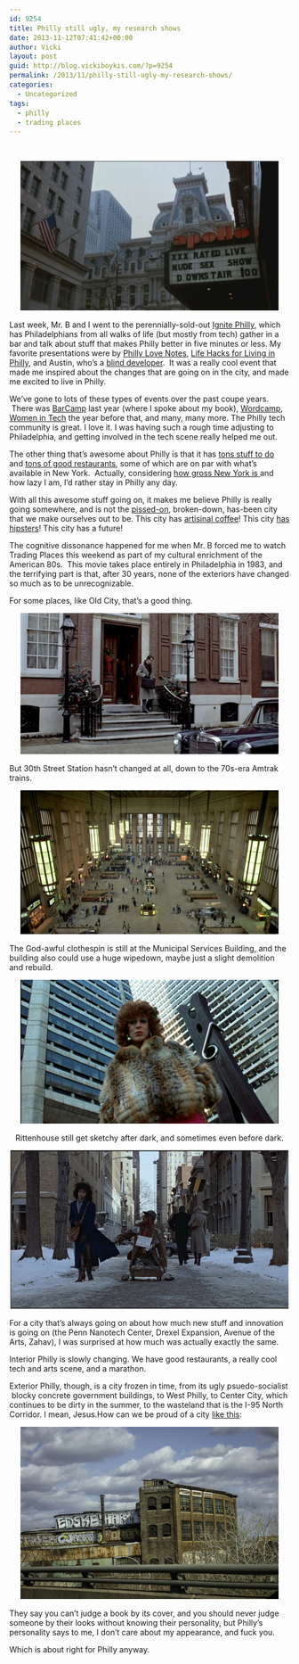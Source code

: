 ```yaml
---
id: 9254
title: Philly still ugly, my research shows
date: 2013-11-12T07:41:42+00:00
author: Vicki
layout: post
guid: http://blog.vickiboykis.com/?p=9254
permalink: /2013/11/philly-still-ugly-my-research-shows/
categories:
  - Uncategorized
tags:
  - philly
  - trading places
---
```

&nbsp;

<p style="text-align: center;">
  <a href="https://raw.githubusercontent.com/veekaybee/wlb/gh-pages/assets/images/2013/11/TradingPlaces_montage.png"><img class="aligncenter  wp-image-9255" alt="TradingPlaces_montage" src="https://raw.githubusercontent.com/veekaybee/wlb/gh-pages/assets/images/2013/11/TradingPlaces_montage-580x335.png" width="464" height="268" /></a>
</p>

Last week, Mr. B and I went to the perennially-sold-out <a href="http://technical.ly/philly/2013/11/08/ignite-philly-accessibility/" target="_blank">Ignite Philly</a>, which has Philadelphians from all walks of life (but mostly from tech) gather in a bar and talk about stuff that makes Philly better in five minutes or less. My favorite presentations were by <a href="http://www.phillylovenotes.com/" target="_blank">Philly Love Notes</a>, <a href="http://christopherwink.com/2013/08/26/lifehacks-for-living-in-philly-and-probably-other-cities-too/" target="_blank">Life Hacks for Living in Philly</a>, and Austin, who&#8217;s a <a href="http://austinseraphin.com/" target="_blank">blind developer</a>.  It was a really cool event that made me inspired about the changes that are going on in the city, and made me excited to live in Philly.

We&#8217;ve gone to lots of these types of events over the past coupe years.  There was <a href="http://blog.vickiboykis.com/2012/11/weekends-are-for-anxiety/" target="_blank">BarCamp</a> last year (where I spoke about my book), <a href="http://blog.vickiboykis.com/2011/11/why-every-woman-should-know-how-her-blog-works-orwhy-women-are-still-marginalized/" target="_blank">Wordcamp</a>, <a href="http://blog.vickiboykis.com/2012/04/phillys-women-in-tech-summit-at-wharton-better-than-expected/" target="_blank">Women in Tech</a> the year before that, and many, many more. The Philly tech community is great. I love it. I was having such a rough time adjusting to Philadelphia, and getting involved in the tech scene really helped me out.

The other thing that&#8217;s awesome about Philly is that it has <a href="http://blog.vickiboykis.com/2012/07/how-to-have-a-classy-bachelorette-party-in-philly/" target="_blank">tons stuff to do</a> and <a href="http://blog.vickiboykis.com/2012/10/how-the-other-half-eats/" target="_blank">tons of good restaurants</a>, some of which are on par with what&#8217;s available in New York.  Actually, considering <a href="http://blog.vickiboykis.com/2009/12/the-empire-state-of-mind-life-in-new-york-city/" target="_blank">how gross New York is </a>and how lazy I am, I&#8217;d rather stay in Philly any day.

With all this awesome stuff going on, it makes me believe Philly is really going somewhere, and is not the <a href="http://blog.vickiboykis.com/2012/02/why-is-philadelphia-so-disgusting/" target="_blank">pissed-on</a>, broken-down, has-been city that we make ourselves out to be. This city has <a href="http://blog.vickiboykis.com/2013/02/how-do-you-people-drink-coffee/" target="_blank">artisinal coffee</a>! This city <a href="http://www.rentcafe.com/blog/cities/philadelphia-pa/fishtown-is-phillys-hipster-mecca/" target="_blank">has hipsters</a>! This city has a future!

The cognitive dissonance happened for me when Mr. B forced me to watch Trading Places this weekend as part of my cultural enrichment of the American 80s.  This movie takes place entirely in Philadelphia in 1983, and the terrifying part is that, after 30 years, none of the exteriors have changed so much as to be unrecognizable.

For some places, like Old City, that&#8217;s a good thing.

<p style="text-align: center;">
  <a href="https://raw.githubusercontent.com/veekaybee/wlb/gh-pages/assets/images/2013/11/design-ideas-holiday-movies-06-1.jpg"><img class="aligncenter  wp-image-9262" alt="design-ideas-holiday-movies-06-1" src="https://raw.githubusercontent.com/veekaybee/wlb/gh-pages/assets/images/2013/11/design-ideas-holiday-movies-06-1-580x316.jpg" width="464" height="253" /></a>
</p>

But 30th Street Station hasn&#8217;t changed at all, down to the 70s-era Amtrak trains.

<p style="text-align: center;">
  <a href="https://raw.githubusercontent.com/veekaybee/wlb/gh-pages/assets/images/2013/11/30thStStation_TradingPlaces.jpg"><img class="aligncenter  wp-image-9263" alt="30thStStation_TradingPlaces" src="https://raw.githubusercontent.com/veekaybee/wlb/gh-pages/assets/images/2013/11/30thStStation_TradingPlaces-580x323.jpg" width="464" height="258" /></a>
</p>

<p style="text-align: left;">
  The God-awful clothespin is still at the Municipal Services Building, and the building also could use a huge wipedown, maybe just a slight demolition and rebuild.
</p>

<p style="text-align: center;">
  <a href="https://raw.githubusercontent.com/veekaybee/wlb/gh-pages/assets/images/2013/11/Clothespin_CentreSq_TradingPlaces.jpg"><img class="aligncenter  wp-image-9264" alt="Clothespin_CentreSq_TradingPlaces" src="https://raw.githubusercontent.com/veekaybee/wlb/gh-pages/assets/images/2013/11/Clothespin_CentreSq_TradingPlaces-580x323.jpg" width="464" height="258" /></a>
</p>

<p style="text-align: center;">
  Rittenhouse still get sketchy after dark, and sometimes even before dark.
</p>

<p style="text-align: center;">
  <a href="https://raw.githubusercontent.com/veekaybee/wlb/gh-pages/assets/images/2013/11/500full.jpg"><img class="aligncenter size-full wp-image-9265" alt="500full" src="https://raw.githubusercontent.com/veekaybee/wlb/gh-pages/assets/images/2013/11/500full.jpg" width="500" height="284" /></a>
</p>

<p style="text-align: left;">
  For a city that&#8217;s always going on about how much new stuff and innovation is going on (the Penn Nanotech Center, Drexel Expansion, Avenue of the Arts, Zahav), I was surprised at how much was actually exactly the same.
</p>

<p style="text-align: left;">
  Interior Philly is slowly changing. We have good restaurants, a really cool tech and arts scene, and a marathon.
</p>

<p style="text-align: left;">
  Exterior Philly, though, is a city frozen in time, from its ugly psuedo-socialist  blocky concrete government buildings, to West Philly, to Center City, which continues to be dirty in the summer, to the wasteland that is the I-95 North Corridor. I mean, Jesus.How can we be proud of a city <a href="http://www.flickr.com/photos/philadelphiaphotos/8567185212/" target="_blank">like this</a>:
</p>

<p style="text-align: center;">
  <a href="https://raw.githubusercontent.com/veekaybee/wlb/gh-pages/assets/images/2013/11/8567185212_2f04f84dd6_z.jpg"><img class="aligncenter  wp-image-9267" alt="8567185212_2f04f84dd6_z" src="https://raw.githubusercontent.com/veekaybee/wlb/gh-pages/assets/images/2013/11/8567185212_2f04f84dd6_z-580x386.jpg" width="464" height="309" /></a>
</p>

<p style="text-align: left;">
  They say you can&#8217;t judge a book by its cover, and you should never judge someone by their looks without knowing their personality, but Philly&#8217;s personality says to me, I don&#8217;t care about my appearance, and fuck you.
</p>

<p style="text-align: left;">
  Which is about right for Philly anyway.
</p>

<p style="text-align: left;">